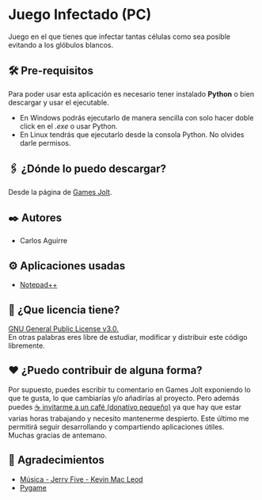# Juego Infectado (PC)
Juego en el que tienes que infectar tantas células como sea posible evitando a los glóbulos blancos.

## 🛠️ Pre-requisitos
Para poder usar esta aplicación es necesario tener instalado **Python** o bien descargar y usar el ejecutable.
* En Windows podrás ejecutarlo de manera sencilla con solo hacer doble click en el _.exe_ o usar Python.
* En Linux tendrás que ejecutarlo desde la consola Python. No olvides darle permisos.

## 🖇️ ¿Dónde lo puedo descargar?
Desde la página de [Games Jolt](https://gamejolt.com/games/infectado/387699).

## ✒️ Autores
* Carlos Aguirre

## ⚙️ Aplicaciones usadas
* [Notepad++](https://notepad-plus-plus.org/)

## 📄 ¿Que licencia tiene?
[GNU General Public License v3.0.](LICENSE) </br>
En otras palabras eres libre de estudiar, modificar y distribuir este código libremente.

## ❤️ ¿Puedo contribuir de alguna forma?
Por supuesto, puedes escribir tu comentario en Games Jolt exponiendo lo que te gusta, lo que cambiarías y/o añadirías al proyecto. Pero además puedes [☕ invitarme a un café (donativo pequeño)](https://ko-fi.com/lunevix) ya que hay que estar varias horas trabajando y necesito mantenerme despierto. Este último me permitirá seguir desarrollando y compartiendo aplicaciones útiles.</br>
Muchas gracias de antemano.

## 🎁 Agradecimientos
* [Música - Jerry Five - Kevin Mac Leod](https://soundcloud.com/kevin-9-1)
* [Pygame](https://www.pygame.org/news)
